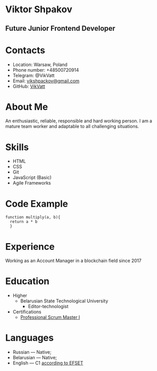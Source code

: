 # Viktor Shpakov
## Future Junior Frontend Developer
# Contacts
* Location: Warsaw, Poland
* Phone number: +48500720914
* Telegram: @VikVatt
* Email: vikshpackov@gmail.com
* GitHub: [VikVatt](https://github.com/VikVatt)
# About Me
An enthusiastic, reliable, responsible and hard working person. I am a mature team worker and adaptable to all challenging situations.
# Skills
* HTML
* CSS
* Git
* JavaScript (Basic)
* Agile Frameworks
# Code Example
```
function multiply(a, b){
  return a * b 
  }
```
# Experience
Working as an Account Manager in a blockchain field since 2017
# Education
* Higher
    + Belarusian State Technological University 
        - Editor-technologist 
* Certifications
    + [Professional Scrum Master I](https://www.scrum.org/certificates/624146)
# Languages 
* Russian — Native;
* Belarusian — Native;
* English — С1 [according to EFSET](https://www.efset.org/cert/cLazAz)

